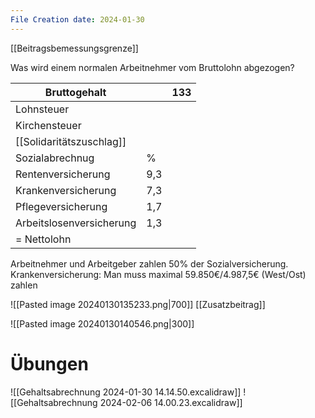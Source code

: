 ```yaml
---
File Creation date: 2024-01-30
---
```

[[Beitragsbemessungsgrenze]]

Was wird einem normalen Arbeitnehmer vom Bruttolohn abgezogen?

| Bruttogehalt             |     | 133 |
| ------------------------ | --- | --- |
| Lohnsteuer               |     |     |
| Kirchensteuer            |     |     |
| [[Solidaritätszuschlag]] |     |     |
| Sozialabrechnug          | %   |     |
| Rentenversicherung       | 9,3 |     |
| Krankenversicherung      | 7,3 |     |
| Pflegeversicherung       | 1,7 |     |
| Arbeitslosenversicherung | 1,3 |     |
| = Nettolohn              |     |     |

Arbeitnehmer und Arbeitgeber zahlen 50% der Sozialversicherung.
Krankenversicherung: Man muss maximal 59.850€/4.987,5€ (West/Ost) zahlen

![[Pasted image 20240130135233.png|700]]
[[Zusatzbeitrag]]

![[Pasted image 20240130140546.png|300]]
# Übungen
![[Gehaltsabrechnung 2024-01-30 14.14.50.excalidraw]]
![[Gehaltsabrechnung 2024-02-06 14.00.23.excalidraw]]